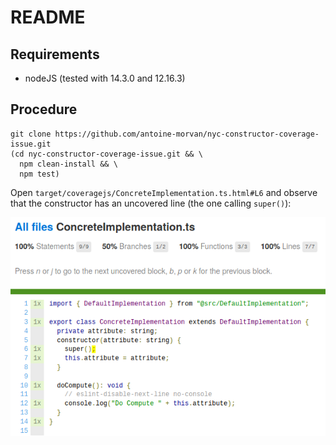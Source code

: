 # README

## Requirements

- nodeJS (tested with 14.3.0 and 12.16.3)

## Procedure

```
git clone https://github.com/antoine-morvan/nyc-constructor-coverage-issue.git
(cd nyc-constructor-coverage-issue.git && \
  npm clean-install && \
  npm test)
```

Open `target/coveragejs/ConcreteImplementation.ts.html#L6` and observe that the constructor has an uncovered line (the
one calling `super()`):

![](nyc-result.png)
